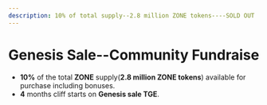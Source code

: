 ```yaml
---
description: 10% of total supply--2.8 million ZONE tokens----SOLD OUT
---
```


# Genesis Sale--Community Fundraise

* **10%** of the total **ZONE** supply\(**2.8 million ZONE tokens**\) available for purchase including bonuses.
* **4** months cliff starts on **Genesis sale TGE**. 






